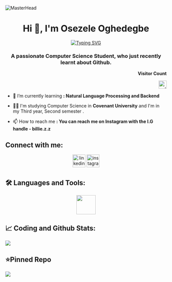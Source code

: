 ![MasterHead](https://mir-s3-cdn-cf.behance.net/project_modules/fs/54b6c068097599.5b50bca476b9b.gif)
<h1 align="center">Hi 👋, I'm Osezele Oghedegbe</h1>


<p align="center">
  <a href="https://git.io/typing-svg"><img src="https://readme-typing-svg.demolab.com?font=Fira+Code&pause=1000&color=17B500CF&background=FFFFFF00&center=true&vCenter=true&multiline=true&width=435&height=80&lines=WELCOME+%3AD;I'm+an+A.I.+Student+%F0%9F%98%83" alt="Typing SVG" /></a>
</p>

<h3 align="center">A passionate Computer Science Student, who just recently learnt about Github.</h3>

<p align="right"><b> Visitor Count</b></P>
<p align="right"> <img src="https://profile-counter.glitch.me/zeleoeo/count.svg" alt="zeleoeo" height="25px"/> </p>

- 🌱 I’m currently learning **: Natural Language Processing and Backend**

- 👩‍🎓 I'm studying Computer Science in **Covenant University** and I'm in my Third year, Second semester .

- 📫 How to reach me **: You can reach me on Instagram with the I.G handle - billie.z.z**

<h2 align="left">Connect with me:</h2>
<p align="center">
<a href="https://linkedin.com/in/osezele oghedegbe" target="blank"><img src=https://img.shields.io/badge/linkedin-%231E77B5.svg?&style=for-the-badge&logo=linkedin&logoColor=white alt=linkedin style="margin-bottom: 5px;" height = "40px" /></a>
<a href="https://instagram.com/billie.z.z" target="blank"><img src=https://img.shields.io/badge/instagram-%23000000.svg?&style=for-the-badge&logo=instagram&logoColor=red alt=instagram style="margin-bottom: 5px;" height="40px" /></a>
</p>

<h2 align="left">🛠️ Languages and Tools:</h2>
<p align="right"> 
<div align = "center">
<img src = "https://skillicons.dev/icons?i=python,c,cs,cpp,html,css,flutter,arduino,tensorflow,unity,java&theme=dark" height = "60px">
</div>
</p>

<h2 align="left">📈 Coding and Github Stats:</h2>
<img src="https://github-readme-stats.vercel.app/api?username=zeleoeo&show_icons=true&theme=transparent" align="center">


<h2>⭐Pinned Repo</h2>
<img src="https://github-readme-stats.vercel.app/api/pin/?username=zeleoeo&repo=AI-News-Classifier&theme=transparent" align="center">
